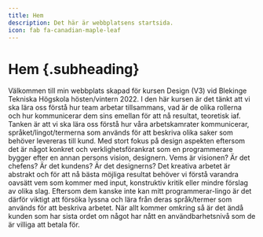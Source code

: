 ```yaml
---
title: Hem
description: Det här är webbplatsens startsida.
icon: fab fa-canadian-maple-leaf
---
```


Hem {.subheading}
==========================

<p class="text__p">
    Välkommen till min webbplats skapad för kursen Design (V3) vid Blekinge Tekniska Högskola
    hösten/vintern 2022. I den här kursen är det tänkt att vi ska lära oss förstå hur team
    arbetar tillsammans, vad är de olika rollerna och hur kommunicerar dem sins emellan för att nå
    resultat, teoretisk iaf. Tanken är att vi ska lära oss förstå hur våra arbetskamrater
    kommunicerar, språket/lingot/termerna som används för att beskriva olika saker som behöver
    levereras till kund. Med stort fokus på design aspekten eftersom det är något konkret och
    verklighetsförankrat som en programmerare bygger efter en annan persons vision, designern.
    Vems är visionen? Är det chefens? Är det kundens? Är det designerns? Det kreativa arbetet är
    abstrakt och för att nå bästa möjliga resultat behöver vi förstå varandra oavsätt vem som kommer
    med input, konstruktiv kritik eller mindre förslag av olika slag. Eftersom dem kanske inte kan mitt
    programmerar-lingo är det därför viktigt att försöka lyssna och lära från deras språk/termer som
    används för att beskriva arbetet. När allt kommer omkring så är det ändå kunden som har sista
    ordet om något har nått en användbarhetsnivå som de är villiga att betala för.
</p>

